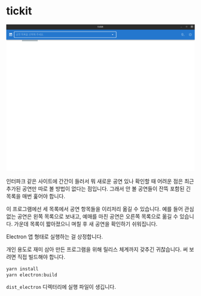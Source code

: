 # tickit

![](docs/tickit.png)

인터파크 같은 사이트에 간간이 들러서 뭐 새로운 공연 있나 확인할 때 어려운 점은 최근 추가된 공연만 따로 볼 방법이 없다는 점입니다. 그래서 안 볼 공연들이 잔뜩 포함된 긴 목록을 매번 훑어야 합니다.

이 프로그램에선 세 목록에서 공연 항목들을 이리저리 옮길 수 있습니다. 예를 들어 관심 없는 공연은 왼쪽 목록으로 보내고, 예매를 마친 공연은 오른쪽 목록으로 옮길 수 있습니다. 가운데 목록이 짧아졌으니 며칠 후 새 공연을 확인하기 쉬워집니다.

Electron 앱 형태로 실행하는 걸 상정합니다.

개인 용도로 재미 삼아 만든 프로그램을 위해 릴리스 체계까지 갖추긴 귀찮습니다. 써 보려면 직접 빌드해야 합니다.

```
yarn install
yarn electron:build
```

`dist_electron` 디렉터리에 실행 파일이 생깁니다.
